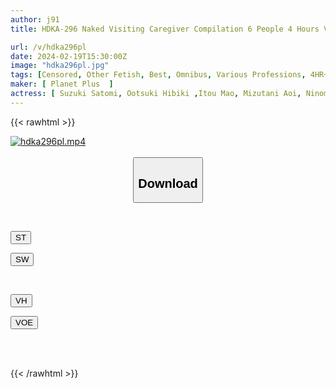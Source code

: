 ```yaml
---
author: j91
title: HDKA-296 Naked Visiting Caregiver Compilation 6 People 4 Hours VOL.03

url: /v/hdka296pl
date: 2024-02-19T15:30:00Z
image: "hdka296pl.jpg"
tags: [Censored, Other Fetish, Best, Omnibus, Various Professions, 4HR+, Mature Woman	]
maker: [ Planet Plus  ]
actress: [ Suzuki Satomi, Ootsuki Hibiki ,Itou Mao, Mizutani Aoi, Ninomiya Waka, Namiki Touko ]
---
```



{{< rawhtml >}}

<div class="video" data-videoid="3GPxkgeJdRudZ8R">
    <a href="javascript:;">
        <img src="/v/hdka296pl/hdka296pl.jpg" width="WIDTH" height="HEIGHT" alt="hdka296pl.mp4" loading="lazy">
    </a>
</div>

<script type="text/javascript" src="https://j91.asia/asset/on-demand-st.js"></script>

<br>
  <link rel="stylesheet" href="https://j91.asia/asset/bs5.css">
  
  <center>
  <button class="btn btn-primary" type="button" data-bs-toggle="collapse" data-bs-target=".multi-collapse" aria-expanded="false" aria-controls="multiCollapseExample1 multiCollapseExample2"><h2>Download</h2></button></center>
</p>
<div class="row">
  <div class="col">
    <div class="collapse multi-collapse" id="multiCollapseExample1">
      <div class="card card-body">
	      	      <br>
<div class="buttons">  
<p><a href="https://streamtape.to/v/3GPxkgeJdRudZ8R" target="_blank"><button class="btn-hover color-3"><i class="fa fa-download"></i> ST</button></a></p>
<p><a href="https://cdnwish.com/oxjbype2z1y3" target="_blank"><button class="btn-hover color-2"><i class="fa fa-download"></i> SW</button></a></p></div>
    </div>
  </div>
</div>
  <div class="col">
    <div class="collapse multi-collapse" id="multiCollapseExample2">
      <div class="card card-body">
	      <br>
<div class="buttons">
<p><a href="https://vidhidepro.com/f/z4w61pg4p5i4"><button class="btn-hover color-9"><i class="fa fa-download"></i> VH</button></a></p>
<p><a href="https://voe.sx/esstlvczy7xy"><button class="btn-hover color-8"><i class="fa fa-download"></i> VOE</button></a></p></div>
<br><br>
      </div>
    </div>
  </div>
</div>

{{< /rawhtml >}}